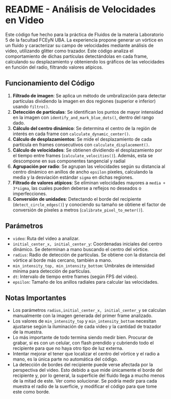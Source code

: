 # README - Análisis de Velocidades en Video

Este código fue hecho para la práctica de Fluidos de la materia Laboratorio 5 de la facultad FCEyN UBA. La experiencia propone generar un vórtice en un fluido y caracterizar su campo de velocidades mediante análisis de video, utilizando glitter como trazador. Este código analiza el comportamiento de dichas partículas detectándolas en cada frame, calculando su desplazamiento y obteniendo los gráficos de las velocidades en función del radio, filtrando valores atípicos.


## Funcionamiento del Código


1. **Filtrado de imagen**: Se aplica un método de umbralización para detectar partículas dividiendo la imagen en dos regiones (superior e inferior) usando `filtro()`. 
2. **Detección de partículas**: Se identifican los puntos de mayor intensidad en la imagen con `identify_and_mark_blue_dots()`, dentro del rango dado.
3. **Cálculo del centro dinámico**: Se determina el centro de la región de interés en cada frame con `calculate_dynamic_center()`. 
4. **Cálculo de desplazamientos**: Se mide el desplazamiento de cada partícula en frames consecutivos con `calculate_displacement()`.
5. **Cálculo de velocidades**: Se obtienen dividiendo el desplazamiento por el tiempo entre frames (`calculate_velocities()`). Además, esta se descompone en sus componentes tangencial y radial
6. **Agrupación por radio**: Se agrupan las velocidades según su distancia al centro dinámico en anillos de ancho `epsilon` píxeles, calculando la media y la desviación estándar `sigma` en dichas regiones.
7. **Filtrado de valores atípicos**: Se eliminan velocidades mayores a `media + 3*sigma`, las cuales pueden deberse a reflejos no deseados o imperfecciones.
8. **Conversión de unidades**: Detectando el borde del recipiente (`detect_circle_edges()`) y conociendo su tamaño se obtiene el factor de conversión de píxeles a metros (`calibrate_pixel_to_meter()`).

## Parámetros 

- `video`: Ruta del video a analizar.
- `initial_center_x, initial_center_y`: Coordenadas iniciales del centro dinámico. Se determinan a mano buscando el centro del vórtice.
- `radius`: Radio de detección de partículas. Se obtiene con la distancia del vórtice al borde más cercano, también a mano.
- `min_intensity_top, min_intensity_bottom`: Umbrales de intensidad mínima para detección de partículas.
- `dt`: Intervalo de tiempo entre frames (según FPS del video).
- `epsilon`: Tamaño de los anillos radiales para calcular las velocidades.


## Notas Importantes
- Los parámetros `radius,initial_center_x, initial_center_y` se calculan manualmente con la imagen generada del primer frame analizado.
- Los valores de `min_intensity_top` y `min_intensity_bottom` necesitan ajustarse según la iluminación de cada video y la cantidad de trazador de la muestra.
- Lo más importante de todo termina siendo medir bien. Procurar de grabar, si es con un celular, con flash prendido y cubriendo todo el recipiente para que no haya otro tipo de luz externa.
- Intentar mejorar el tener que localizar el centro del vórtice y el radio a mano, es la única parte no automática del código.
- La detección de bordes del recipiente puede verse afectada por la perspectiva del video. Esto debido a que mide únicamente el borde del recipiente y, por lo general, la superficie del fluido llega a mucho menos de la mitad de este. Ver como solucionar. Se podría medir para cada muestra el radio de la suerficie, y modificar el código para que tome este como borde.





